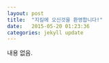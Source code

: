 ```yaml
---
layout: post
title:  "지킬에 오신것을 환영합니다!"
date:   2015-05-20 01:23:36
categories: jekyll update
---
```


내용 없음.

[jekyll]:      http://jekyllrb.com
[jekyll-gh]:   https://github.com/jekyll/jekyll
[jekyll-help]: https://github.com/jekyll/jekyll-help
